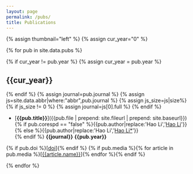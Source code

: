 ```yaml
---
layout: page
permalink: /pubs/
title: Publications
---
```


<!-- ## Publications -->

{% assign thumbnail="left" %}
{% assign cur_year="0" %}

{% for pub in site.data.pubs %}
<!-- {% if pub.image %}
{% include image.html url=pub.image caption="" height="100px" align=thumbnail %}
{% endif %} -->
{% if cur_year != pub.year %}
{% assign cur_year = pub.year %}
## {{cur_year}}
{% endif %}
{% assign journal=pub.journal %}
{% assign js=site.data.abbr|where:"abbr",pub.journal %}
{% assign js_size=js|size%}
{% if js_size != 0 %}
{% assign journal=js[0].full %}
{% endif %}
* [**{{pub.title}}**]({{pub.file | prepend: site.fileurl | prepend: site.baseurl}})<br />
{% if pub.corespd == "false" %}{{pub.author|replace:'Hao Li','<u>Hao Li</u>'}}<br />
{% else %}{{pub.author|replace:'Hao Li','<u>Hao Li*</u>'}}<br />{% endif %}
**{{journal}}** **{{pub.year}}**
<!-- {% if pub.note %} *({{pub.note}})* {% endif %}  -->
{% if pub.doi %}[[doi]({{pub.doi}})]{% endif %}
{% if pub.media %}{% for article in pub.media %}[[{{article.name}}]({{article.url}})]{% endfor %}{% endif %}

{% endfor %}
